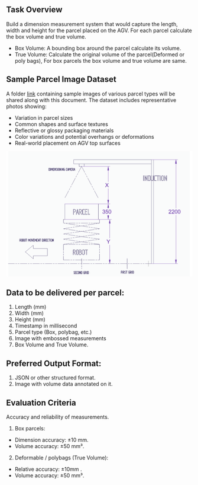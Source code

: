 ## Task Overview
Build a dimension measurement system that would capture the length, width and height for the parcel placed on the AGV. For each parcel calculate the box volume and true volume.

- Box Volume: A bounding box around the parcel calculate its volume.
- True Volume: Calculate the original volume of the parcel(Deformed or poly bags), For box parcels the box volume and true volume are same.

## Sample Parcel Image Dataset

A folder [link](/data/) containing sample images of various parcel types will be shared along with this document. The dataset includes representative photos showing:

- Variation in parcel sizes
- Common shapes and surface textures
- Reflective or glossy packaging materials
- Color variations and potential overhangs or deformations
- Real-world placement on AGV top surfaces

![](image.png)

## Data to be delivered per parcel:
1. Length (mm)
2. Width (mm)
3. Height (mm)
4. Timestamp in millisecond
5. Parcel type (Box, polybag, etc.)
6. Image with embossed measurements
7. Box Volume and True Volume.

## Preferred Output Format:
1. JSON or other structured format.
2. Image with volume data annotated on it.

## Evaluation Criteria

Accuracy and reliability of measurements.
1. Box parcels:
- Dimension accuracy: ±10 mm.
- Volume accuracy: ±50 mm³.

2. Deformable / polybags (True Volume):

- Relative accuracy: ±10mm .
- Volume accuracy: ±50 mm³.